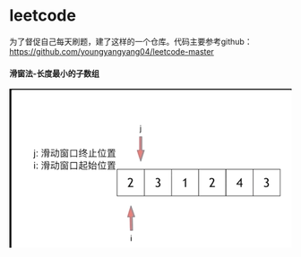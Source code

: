 # leetcode

为了督促自己每天刷题，建了这样的一个仓库。代码主要参考github：https://github.com/youngyangyang04/leetcode-master

#### 滑窗法-长度最小的子数组
![](https://github.com/elory-y/leetcode/blob/main/images/clideWindow.png)

